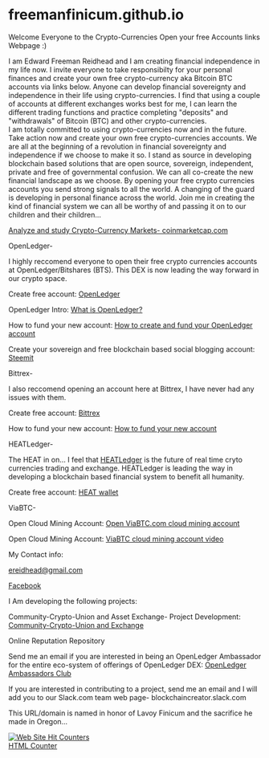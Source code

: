 # freemanfinicum.github.io


Welcome Everyone to the Crypto-Currencies Open your free Accounts links Webpage :)

I am Edward Freeman Reidhead and I am creating financial independence in my life now.  I invite everyone to take responsibilty for your personal finances and create your own free crypto-currency aka Bitcoin BTC accounts via links below.  Anyone can develop financial sovereignty and independence in their life using crypto-currencies.  I find that using a couple of accounts at different exchanges works best for me, I can learn the different trading functions and practice completing "deposits" and "withdrawals" of Bitcoin (BTC) and other crypto-currencies.  
I am totally committed to using crypto-currencies now and in the future.  Take action now and create your own free crypto-currencies accounts.  We are all at the beginning of a revolution in financial sovereignty and independence if we choose to make it so.  I stand as source in developing blockchain based solutions that are open source, sovereign, independent, private and free of governmental confusion.  We can all co-create the new financial landscape as we choose.  By opening your free crypto currencies accounts you send strong signals to all the world.  A changing of the guard is developing in personal finance across the world.  Join me in creating the kind of financial system we can all be worthy of and passing it on to our children and their children...



<a href="https://coinmarketcap.com/all/views/all/" target="_blank">Analyze and study Crypto-Currency Markets- coinmarketcap.com</a>


OpenLedger-


I highly reccomend everyone to open their free crypto currencies accounts at OpenLedger/Bitshares (BTS).  This DEX is now leading the way forward in our crypto space.

Create free account:   <a href="https://openledger.io?r=honest-money" target="_blank">OpenLedger</a>                                                         

OpenLedger Intro:   <a href="https://www.youtube.com/watch?v=JG_XiOdbum8" target="_blank">What is OpenLedger?</a>

How to fund your new account:   <a href="https://www.youtube.com/watch?v=B050uCS7NbI" target="_blank">How to create and fund your OpenLedger account</a>

Create your sovereign and free blockchain based social blogging account:    <a href="https://steemit.com/" target="_blank">Steemit</a>


Bittrex-


I also reccomend opening an account here at Bittrex, I have never had any issues with them.

Create free account:   <a href="https://bittrex.com/Account/Register" target="_blank">Bittrex</a>

How to fund your new account:   <a href="https://www.youtube.com/watch?v=ITUX4W6Ig2w" target="_blank">How to fund your new account</a>


HEATLedger-


The HEAT in on...  I feel that <a href="http://heatledger.com/" target="_blank">HEATLedger</a> is the future of real time cryto currencies trading and exchange.  HEATLedger is leading the way in developing a blockchain based financial system to benefit all humanity. 

Create free account:   <a href="https://heatwallet.com/" target="_blank">HEAT wallet</a>


ViaBTC-


Open Cloud Mining Account:   <a href="https://pool.viabtc.com/?r=34262" target="_blank">Open ViaBTC.com cloud mining account</a>


Open Cloud Mining Account:   <a href="https://www.youtube.com/watch?v=3Ld5L4VIpRA" target="_blank">ViaBTC cloud mining account video</a>



My Contact info:


<a href="ereidhead@gmail.com" target="_blank">ereidhead@gmail.com</a>


<a href="www.facebook.com/edward.reidhead.1" target="_blank">Facebook</a>


I Am developing the following projects:

Community-Crypto-Union and Asset Exchange- Project Development:   <a href="https://github.com/freemanfinicum/community-crypto-union/" target="_blank">Community-Crypto-Union and Exchange</a>

Online Reputation Repository

Send me an email if you are interested in being an OpenLedger Ambassador for the entire eco-system of offerings of OpenLedger DEX:   <a href="https://steemit.com/blockchain/@bloggersclub/openledger-aps-is-hiring-country-ambassadors" target="_blank">OpenLedger Ambassadors Club</a>

If you are interested in contributing to a project, send me an email and I will add you to our Slack.com team web page-  blockchaincreator.slack.com




This URL/domain is named in honor of Lavoy Finicum and the sacrifice he made in Oregon...



<a href="http://www.easycounter.com/">
<img src="//www.easycounter.com/counter.php?reidhead"
border="0" alt="Web Site Hit Counters"></a>
<br><a href="http://www.easycounter.com/">HTML Counter</a>


